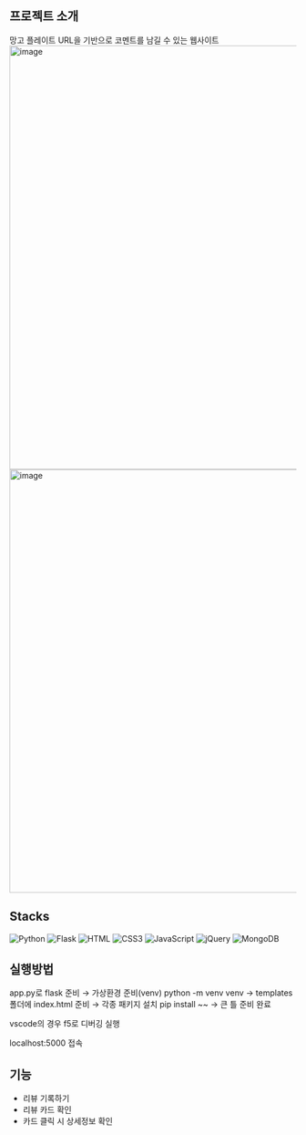 ## 프로젝트 소개
망고 플레이트 URL을 기반으로 코멘트를 남길 수 있는 웹사이트
<img width="744" alt="image" src="https://github.com/Hediar/Mini-Project/assets/72387948/e16d52de-269f-4d61-8eb7-e57d82dc1fc8">
<img width="743" alt="image" src="https://github.com/Hediar/Mini-Project/assets/72387948/c2b24b3c-ed6f-41da-9129-260e64fea51c">

## Stacks
<img alt="Python" src ="https://img.shields.io/badge/Python-3776AB.svg?&style=for-the-badge&logo=Python&logoColor=white"/> ![Flask](https://img.shields.io/badge/Flask-000000?style=for-the-badge&logo=flask&logoColor=white) ![HTML](https://img.shields.io/badge/HTML-5F00FF?style=for-the-badge&logo=html5&logoColor=white) ![CSS3](https://img.shields.io/badge/CSS3-007ACC?style=for-the-badge&logo=css3&logoColor=white) ![JavaScript](https://img.shields.io/badge/JavaScript-F7DF1E?style=for-the-badge&logo=javascript&logoColor=black) ![jQuery](https://img.shields.io/badge/jQuery-0769AD?style=for-the-badge&logo=jquery&logoColor=white) ![MongoDB](https://img.shields.io/badge/MongoDB-47A248?style=for-the-badge&logo=mongodb&logoColor=white)

## 실행방법
app.py로 flask 준비 → 가상환경 준비(venv) python -m venv venv → templates폴더에 index.html 준비 → 각종 패키지 설치 pip install ~~ → 큰 틀 준비 완료

vscode의 경우 f5로 디버깅 실행

localhost:5000 접속

## 기능
- 리뷰 기록하기
- 리뷰 카드 확인
- 카드 클릭 시 상세정보 확인

